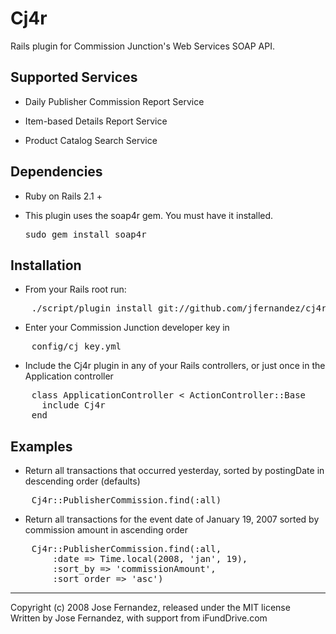 # Cj4r #

Rails plugin for Commission Junction's Web Services SOAP API.

## Supported Services ##

* Daily Publisher Commission Report Service

* Item-based Details Report Service

* Product Catalog Search Service

## Dependencies ##

* Ruby on Rails 2.1 +

* This plugin uses the soap4r gem.  You must have it installed. <pre>sudo gem install soap4r</pre>


## Installation ##

* From your Rails root run:

<pre>
	./script/plugin install git://github.com/jfernandez/cj4r.git
</pre>
  
* Enter your Commission Junction developer key in

<pre>
	config/cj_key.yml
</pre>

* Include the Cj4r plugin in any of your Rails controllers, or just once in the Application controller

<pre>
	class ApplicationController < ActionController::Base
	  include Cj4r
	end
</pre>

## Examples ##

* Return all transactions that occurred yesterday, sorted by postingDate in descending order (defaults)

<pre>
	Cj4r::PublisherCommission.find(:all)
</pre>

* Return all transactions for the event date of January 19, 2007 sorted by commission amount in ascending order

<pre>
	Cj4r::PublisherCommission.find(:all, 
		:date => Time.local(2008, 'jan', 19), 
		:sort_by => 'commissionAmount', 
		:sort_order => 'asc')
</pre>


---
Copyright (c) 2008 Jose Fernandez, released under the MIT license<br/>
Written by Jose Fernandez, with support from iFundDrive.com

